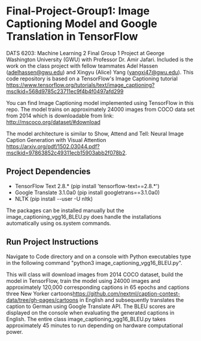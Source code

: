 # Final-Project-Group1: Image Captioning Model and Google Translation in TensorFlow
DATS 6203: Machine Learning 2 Final Group 1 Project at George Washington University (GWU) with Professor Dr. Amir Jafari. Included is the work on the class project with fellow teammates Adel Hassen (adelhassen@gwu.edu) and Xingyu (Alice) Yang (yangxi47@gwu.edu). This code repository is based on a TensorFlow's Image Captioning tutorial <https://www.tensorflow.org/tutorials/text/image_captioning?msclkid=568d9785c23711ec9f4b4f0497afd299>

You can find Image Captioning model implemented using TensorFlow in this repo. The model trains on approximately 24000 images from COCO data set from 2014 which is downloadable from link: http://mscoco.org/dataset/#download

The model architecture is similar to Show, Attend and Tell: Neural Image Caption Generation with Visual Attention <https://arxiv.org/pdf/1502.03044.pdf?msclkid=97863852c49311ecb15903abb2f078b2>.


## Project Dependencies
  * TensorFlow Text 2.8.* (pip install 'tensorflow-text==2.8.*')
  * Google Translate 3.1.0a0 (pip install googletrans==3.1.0a0)
  * NLTK (pip install --user -U nltk)

The packages can be installed manually but the image_captioning_vgg16_BLEU.py does handle the installations automatically using os.system commands.

## Run Project Instructions
Navigate to Code directory and on a console with Python executables type in the following command "python3 image_captioning_vgg16_BLEU.py". 

This will class will download images from 2014 COCO dataset, build the model in TensorFlow, train the model using 24000 images and approximately 120,000 corresponding captions in 65 epochs and captions three New Yorker cartoons<https://github.com/nextml/caption-contest-data/tree/gh-pages/cartoons> in English and subsequently translates the caption to German using Google Translate API. The BLEU scores are displayed on the console when evaluating the generated captions in English. The entire class image_captioning_vgg16_BLEU.py takes approximately 45 minutes to run depending on hardware computational power.  
